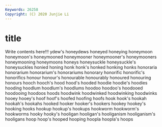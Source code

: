 ```yaml
---
Keywords: 26258
Copyright: (C) 2020 Junjie Li
---
```


# title

Write contents here!!!
ydew's 
honeydews 
honeyed 
honeying 
honeymoon 
honeymoon's 
honeymooned 
honeymooner
honeymooner's 
honeymooners 
honeymooning 
honeymoons 
honeys 
honeysuckle 
honeysuckle's 
honeysuckles 
honied 
honing
honk 
honk's 
honked 
honking 
honks 
honoraria 
honorarium 
honorarium's 
honorariums 
honorary
honorific 
honorific's 
honorifics 
honour 
honour's 
honourable 
honourably 
honoured 
honouring 
honours
hooch 
hooch's 
hood 
hood's 
hooded 
hoodie 
hoodie's 
hoodies 
hooding 
hoodlum
hoodlum's 
hoodlums 
hoodoo 
hoodoo's 
hoodooed 
hoodooing 
hoodoos 
hoods 
hoodwink 
hoodwinked
hoodwinking 
hoodwinks 
hooey 
hooey's 
hoof 
hoof's 
hoofed 
hoofing 
hoofs 
hook
hook's 
hookah 
hookah's 
hookahs 
hooked 
hooker 
hooker's 
hookers 
hookey 
hookey's
hooking 
hooks 
hookup 
hookup's 
hookups 
hookworm 
hookworm's 
hookworms 
hooky 
hooky's
hooligan 
hooligan's 
hooliganism 
hooliganism's 
hooligans 
hoop 
hoop's 
hooped 
hooping 
hoopla
hoopla's 
hoops 
